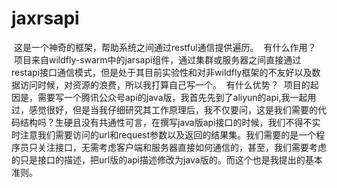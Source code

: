 # jaxrsapi

  这是一个神奇的框架，帮助系统之间通过restful通信提供遍历。
  有什么作用？
  项目来自wildfly-swarm中的jarsapi组件，通过集群或服务器之间直接通过restapi接口通信模式，但是处于其目前实验性和对非wildfly框架的不友好以及数据访问时候，对资源的浪费，所以我打算自己写一个。
  有什么优势？
  项目的起因是，需要写一个腾讯公众号api的java版，我首先先到了aliyun的api,我一起用过，感觉很好，但是当我仔细研究其工作原理后，我不仅要问，这是我们需要的代码结构吗？生硬且没有共通性可言，在撰写java版api接口的时候，我们不得不实时注意我们需要访问的url和request参数以及返回的结果集。我们需要的是一个程序员只关注接口，无需考虑客户端和服务器直接如何通信的，甚至，我们需要考虑的只是接口的描述，把url版的api描述修改为java版的。而这个也是我提出的基本准则。
